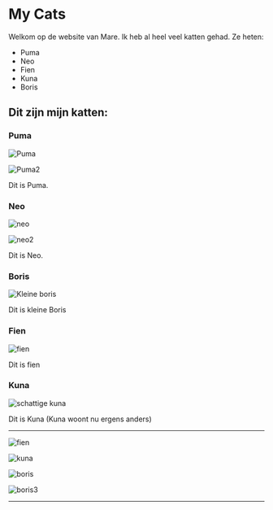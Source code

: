 # My Cats

Welkom op de website van Mare.
Ik heb al heel veel katten gehad.
Ze heten:

- Puma
- Neo
- Fien
- Kuna
- Boris

## Dit zijn mijn katten:

### Puma

![Puma](./foto/puma.jpg)

![Puma2](./foto/puma2.JPG)

Dit is Puma.

### Neo

![neo](./foto/neo.JPG)

![neo2](./foto/neo2.JPG)

Dit is Neo.

### Boris

![Kleine boris](./foto/kleine_boris.jpg)

Dit is kleine Boris

### Fien

![fien](./foto/fien.jpg)

Dit is fien

### Kuna

![schattige kuna](./foto/schattige_kuna.jpg)

Dit is Kuna (Kuna woont nu ergens anders)

---

![fien](./foto/fien2.jpg)

![kuna](./foto/kuna2.jpg)

![boris](./foto/boris2.jpg)


![boris3](./foto/boris3.jpg)

---
